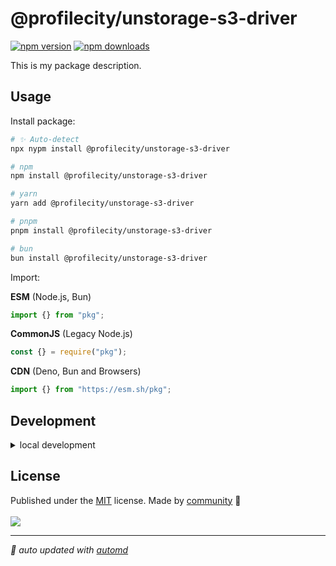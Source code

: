 # @profilecity/unstorage-s3-driver

<!-- automd:badges color=yellow -->

[![npm version](https://img.shields.io/npm/v/@profilecity/unstorage-s3-driver?color=yellow)](https://npmjs.com/package/@profilecity/unstorage-s3-driver)
[![npm downloads](https://img.shields.io/npm/dm/@profilecity/unstorage-s3-driver?color=yellow)](https://npmjs.com/package/@profilecity/unstorage-s3-driver)

<!-- /automd -->

This is my package description.

## Usage

Install package:

<!-- automd:pm-install -->

```sh
# ✨ Auto-detect
npx nypm install @profilecity/unstorage-s3-driver

# npm
npm install @profilecity/unstorage-s3-driver

# yarn
yarn add @profilecity/unstorage-s3-driver

# pnpm
pnpm install @profilecity/unstorage-s3-driver

# bun
bun install @profilecity/unstorage-s3-driver
```

<!-- /automd -->

Import:

<!-- automd:jsimport cjs cdn name="pkg" -->

**ESM** (Node.js, Bun)

```js
import {} from "pkg";
```

**CommonJS** (Legacy Node.js)

```js
const {} = require("pkg");
```

**CDN** (Deno, Bun and Browsers)

```js
import {} from "https://esm.sh/pkg";
```

<!-- /automd -->

## Development

<details>

<summary>local development</summary>

- Clone this repository
- Install latest LTS version of [Node.js](https://nodejs.org/en/)
- Enable [Corepack](https://github.com/nodejs/corepack) using `corepack enable`
- Install dependencies using `pnpm install`
- Run interactive tests using `pnpm dev`

</details>

## License

<!-- automd:contributors license=MIT -->

Published under the [MIT](https://github.com/unjs/@profilecity/unstorage-s3-driver/blob/main/LICENSE) license.
Made by [community](https://github.com/unjs/@profilecity/unstorage-s3-driver/graphs/contributors) 💛
<br><br>
<a href="https://github.com/unjs/@profilecity/unstorage-s3-driver/graphs/contributors">
<img src="https://contrib.rocks/image?repo=unjs/@profilecity/unstorage-s3-driver" />
</a>

<!-- /automd -->

<!-- automd:with-automd -->

---

_🤖 auto updated with [automd](https://automd.unjs.io)_

<!-- /automd -->